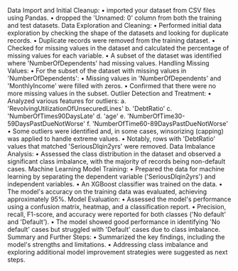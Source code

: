 Data Import and Initial Cleanup:
•	imported your dataset from CSV files using Pandas.
•	dropped the 'Unnamed: 0' column from both the training and test datasets.
Data Exploration and Cleaning:
•	Performed initial data exploration by checking the shape of the datasets and looking for duplicate records.
•	Duplicate records were removed from the training dataset.
•	Checked for missing values in the dataset and calculated the percentage of missing values for each variable.
•	A subset of the dataset was identified where 'NumberOfDependents' had missing values.
Handling Missing Values:
•	For the subset of the dataset with missing values in 'NumberOfDependents':
•	Missing values in 'NumberOfDependents' and 'MonthlyIncome' were filled with zeros.
•	Confirmed that there were no more missing values in the subset.
Outlier Detection and Treatment:
•	Analyzed various features for outliers:
a.	'RevolvingUtilizationOfUnsecuredLines'
b.	'DebtRatio'
c.	'NumberOfTimes90DaysLate'
d.	'age'
e.	'NumberOfTime30-59DaysPastDueNotWorse'
f.	'NumberOfTime60-89DaysPastDueNotWorse'
•	Some outliers were identified and, in some cases, winsorizing (capping) was applied to handle extreme values.
•	Notably, rows with 'DebtRatio' values that matched 'SeriousDlqin2yrs' were removed.
Data Imbalance Analysis:
•	Assessed the class distribution in the dataset and observed a significant class imbalance, with the majority of records being non-default cases.
Machine Learning Model Training:
•	Prepared the data for machine learning by separating the dependent variable ('SeriousDlqin2yrs') and independent variables.
•	An XGBoost classifier was trained on the data.
•	The model's accuracy on the training data was evaluated, achieving approximately 95%.
Model Evaluation:
•	Assessed the model's performance using a confusion matrix, heatmap, and a classification report.
•	Precision, recall, F1-score, and accuracy were reported for both classes ('No default' and 'Default').
•	The model showed good performance in identifying 'No default' cases but struggled with 'Default' cases due to class imbalance.
Summary and Further Steps:
•	Summarized the key findings, including the model's strengths and limitations.
•	Addressing class imbalance and exploring additional model improvement strategies were suggested as next steps.

